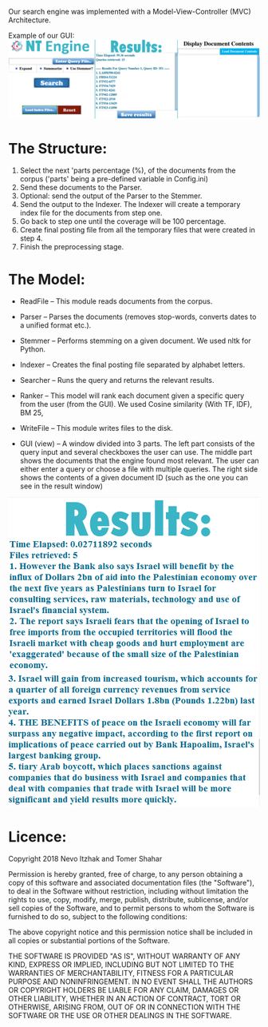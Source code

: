 Our search engine was implemented with a Model-View-Controller (MVC) Architecture.

Example of our GUI:
![GUI](https://github.com/nevoit/Information-Retrieval/blob/master/Resources/a.png "GUI")

The Structure:
=============

1.	Select the next 'parts percentage (%), of the documents from the corpus ('parts' being a pre-defined variable in Config.ini)
2.	Send these documents to the Parser.
3.	Optional: send the output of the Parser to the Stemmer.
4.	Send the output to the Indexer. The Indexer will create a temporary index file for the documents from step one.
5.	Go back to step one until the coverage will be 100 percentage.
6.	Create final posting file from all the temporary files that were created in step 4.
7.	Finish the preprocessing stage.

The Model:
=============

 - ReadFile – This module reads documents from the corpus.

- Parser – Parses the documents (removes stop-words, converts dates to a unified format etc.).

- Stemmer – Performs stemming on a given document. We used nltk for Python.

- Indexer – Creates the final posting file separated by alphabet letters.

- Searcher – Runs the query and returns the relevant results.

- Ranker – This model will rank each document given a specific query from the user (from the GUI).  We used Cosine similarity (With TF, IDF), BM 25, 

- WriteFile – This module writes files to the disk.

- GUI (view) – A window divided into 3 parts. The left part consists of the query input and several checkboxes the user can use. The middle part shows the documents that the engine found most relevant. The user can either enter a query or choose a file with multiple queries. The right side shows the contents of a given document ID (such as the one you can see in the result window)

![GUI](https://github.com/nevoit/Information-Retrieval/blob/master/Resources/b.png "GUI")
![GUI](https://github.com/nevoit/Information-Retrieval/blob/master/Resources/c.png "GUI")

Licence:
=============

Copyright 2018 Nevo Itzhak and Tomer Shahar

Permission is hereby granted, free of charge, to any person obtaining a copy of this software and associated documentation files (the "Software"), to deal in the Software without restriction, including without limitation the rights to use, copy, modify, merge, publish, distribute, sublicense, and/or sell copies of the Software, and to permit persons to whom the Software is furnished to do so, subject to the following conditions:

The above copyright notice and this permission notice shall be included in all copies or substantial portions of the Software.

THE SOFTWARE IS PROVIDED "AS IS", WITHOUT WARRANTY OF ANY KIND, EXPRESS OR IMPLIED, INCLUDING BUT NOT LIMITED TO THE WARRANTIES OF MERCHANTABILITY, FITNESS FOR A PARTICULAR PURPOSE AND NONINFRINGEMENT. IN NO EVENT SHALL THE AUTHORS OR COPYRIGHT HOLDERS BE LIABLE FOR ANY CLAIM, DAMAGES OR OTHER LIABILITY, WHETHER IN AN ACTION OF CONTRACT, TORT OR OTHERWISE, ARISING FROM, OUT OF OR IN CONNECTION WITH THE SOFTWARE OR THE USE OR OTHER DEALINGS IN THE SOFTWARE.
